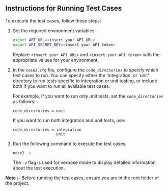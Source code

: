 ## Instructions for Running Test Cases

To execute the test cases, follow these steps:

1. Set the required environment variables:

   ```bash
   export API_URL=<insert your API URL>
   export API_SECRET_KEY=<insert your API token>
   ```

   Replace `<insert your API URL>` and `<insert your API token>` with the appropriate values for your environment.

2. In the `nose2.cfg` file, configure the `code_directories` to specify which test cases to run. You can specify either the 'integration' or 'unit' directory to run tests specific to integration or unit testing, or include both if you want to run all available test cases.

   For example, if you want to run only unit tests, set the `code_directories` as follows:

   ```
   code_directories = unit
   ```

   If you want to run both integration and unit tests, use:

   ```
   code_directories = integration
                      unit
   ```

3. Run the following command to execute the test cases:

   ```bash
   nose2 -v
   ```

   The `-v` flag is used for verbose mode to display detailed information about the test execution.

**Note** :- Before running the test cases, ensure you are in the root folder of the project.